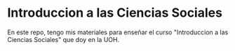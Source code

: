 # Introduccion a las Ciencias Sociales

En este repo, tengo mis materiales para enseñar el curso "Introduccion a las Ciencias Sociales" que doy en la UOH. 
